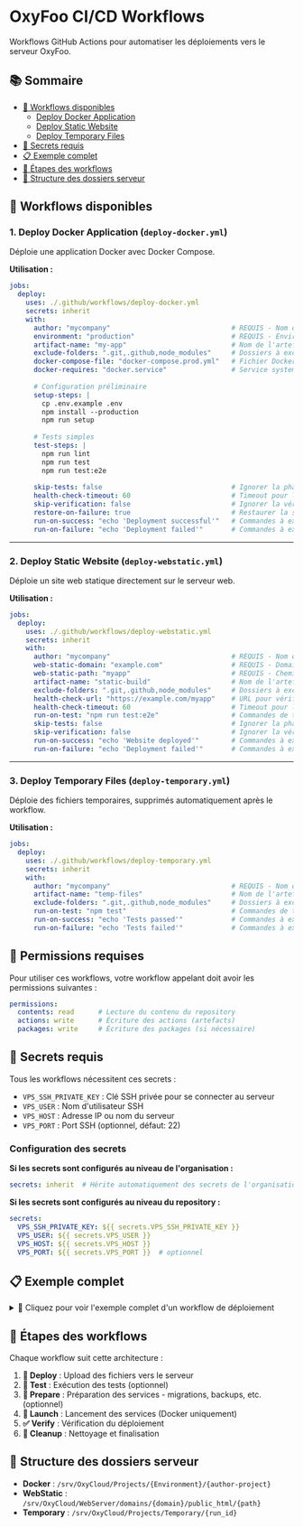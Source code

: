 # OxyFoo CI/CD Workflows

Workflows GitHub Actions pour automatiser les déploiements vers le serveur OxyFoo.

## 📚 Sommaire

- [🚀 Workflows disponibles](#-workflows-disponibles)
  - [Deploy Docker Application](#1-deploy-docker-application-deploy-dockeryml)
  - [Deploy Static Website](#2-deploy-static-website-deploy-webstaticyml)
  - [Deploy Temporary Files](#3-deploy-temporary-files-deploy-temporaryyml)
- [🔐 Secrets requis](#-secrets-requis)
- [📋 Exemple complet](#-exemple-complet)
- [🎯 Étapes des workflows](#-étapes-des-workflows)
- [📁 Structure des dossiers serveur](#-structure-des-dossiers-serveur)

## 🚀 Workflows disponibles

### 1. Deploy Docker Application (`deploy-docker.yml`)
Déploie une application Docker avec Docker Compose.

**Utilisation :**
```yaml
jobs:
  deploy:
    uses: ./.github/workflows/deploy-docker.yml
    secrets: inherit
    with:
      author: "mycompany"                              # REQUIS - Nom de l'auteur (minuscules)
      environment: "production"                        # REQUIS - Environnement: development, staging, production
      artifact-name: "my-app"                          # Nom de l'artefact à télécharger (défaut: project-package)
      exclude-folders: ".git,.github,node_modules"     # Dossiers à exclure lors de l'upload (défaut: .git,.github,node_modules)
      docker-compose-file: "docker-compose.prod.yml"   # Fichier Docker Compose à utiliser (défaut: docker-compose.yml)
      docker-requires: "docker.service"                # Service systemd requis (défaut: docker.service)
      
      # Configuration préliminaire
      setup-steps: |
        cp .env.example .env
        npm install --production
        npm run setup
      
      # Tests simples
      test-steps: |
        npm run lint
        npm run test
        npm run test:e2e
      
      skip-tests: false                                # Ignorer la phase de test (défaut: false)
      health-check-timeout: 60                         # Timeout pour les vérifications en secondes (défaut: 60)
      skip-verification: false                         # Ignorer la vérification du déploiement (défaut: false)
      restore-on-failure: true                         # Restaurer la sauvegarde en cas d'échec (défaut: true)
      run-on-success: "echo 'Deployment successful'"   # Commandes à exécuter en cas de succès
      run-on-failure: "echo 'Deployment failed'"       # Commandes à exécuter en cas d'échec
```

---

### 2. Deploy Static Website (`deploy-webstatic.yml`)
Déploie un site web statique directement sur le serveur web.

**Utilisation :**
```yaml
jobs:
  deploy:
    uses: ./.github/workflows/deploy-webstatic.yml
    secrets: inherit
    with:
      author: "mycompany"                              # REQUIS - Nom de l'auteur (minuscules)
      web-static-domain: "example.com"                 # REQUIS - Domaine web (ex: example.com)
      web-static-path: "myapp"                         # REQUIS - Chemin sur le serveur (ex: myapp)
      artifact-name: "static-build"                    # Nom de l'artefact à télécharger (défaut: project-package)
      exclude-folders: ".git,.github,node_modules"     # Dossiers à exclure lors de l'upload (défaut: .git,.github,node_modules)
      health-check-url: "https://example.com/myapp"    # URL pour vérifier la disponibilité du site
      health-check-timeout: 60                         # Timeout pour les vérifications en secondes (défaut: 60)
      run-on-test: "npm run test:e2e"                  # Commandes de test à exécuter
      skip-tests: false                                # Ignorer la phase de test (défaut: false)
      skip-verification: false                         # Ignorer la vérification du déploiement (défaut: false)
      run-on-success: "echo 'Website deployed'"        # Commandes à exécuter en cas de succès
      run-on-failure: "echo 'Deployment failed'"       # Commandes à exécuter en cas d'échec
```

---

### 3. Deploy Temporary Files (`deploy-temporary.yml`)
Déploie des fichiers temporaires, supprimés automatiquement après le workflow.

**Utilisation :**
```yaml
jobs:
  deploy:
    uses: ./.github/workflows/deploy-temporary.yml
    secrets: inherit
    with:
      author: "mycompany"                              # REQUIS - Nom de l'auteur (minuscules)
      artifact-name: "temp-files"                      # Nom de l'artefact à télécharger (défaut: project-package)
      exclude-folders: ".git,.github,node_modules"     # Dossiers à exclure lors de l'upload (défaut: .git,.github,node_modules)
      run-on-test: "npm test"                          # Commandes de test à exécuter
      run-on-success: "echo 'Tests passed'"            # Commandes à exécuter en cas de succès
      run-on-failure: "echo 'Tests failed'"            # Commandes à exécuter en cas d'échec
```

## 🔑 Permissions requises

Pour utiliser ces workflows, votre workflow appelant doit avoir les permissions suivantes :

```yaml
permissions:
  contents: read      # Lecture du contenu du repository
  actions: write      # Écriture des actions (artefacts)
  packages: write     # Écriture des packages (si nécessaire)
```

## 🔐 Secrets requis

Tous les workflows nécessitent ces secrets :

- `VPS_SSH_PRIVATE_KEY` : Clé SSH privée pour se connecter au serveur
- `VPS_USER` : Nom d'utilisateur SSH  
- `VPS_HOST` : Adresse IP ou nom du serveur
- `VPS_PORT` : Port SSH (optionnel, défaut: 22)

### Configuration des secrets

**Si les secrets sont configurés au niveau de l'organisation :**
```yaml
secrets: inherit  # Hérite automatiquement des secrets de l'organisation
```

**Si les secrets sont configurés au niveau du repository :**
```yaml
secrets:
  VPS_SSH_PRIVATE_KEY: ${{ secrets.VPS_SSH_PRIVATE_KEY }}
  VPS_USER: ${{ secrets.VPS_USER }}
  VPS_HOST: ${{ secrets.VPS_HOST }}
  VPS_PORT: ${{ secrets.VPS_PORT }}  # optionnel
```

## 📋 Exemple complet

<details>
<summary>🔽 Cliquez pour voir l'exemple complet d'un workflow de déploiement</summary>

```yaml
name: Deploy to Production

permissions:
  contents: read
  actions: write
  packages: write

on:
  push:
    branches: [main]

jobs:
  build:
    runs-on: ubuntu-latest
    steps:
      - uses: actions/checkout@v4
      - name: Build project
        run: |
          npm install
          npm run build
      - name: Upload artifact
        uses: actions/upload-artifact@v4
        with:
          name: production-build
          path: dist/

  deploy:
    needs: build
    uses: ./.github/workflows/deploy-docker.yml
    with:
      author: "mycompany"
      environment: "production"
      artifact-name: "production-build"
      run-on-test: "npm run test:e2e"
      health-check-timeout: 120
    secrets:
      VPS_SSH_PRIVATE_KEY: ${{ secrets.VPS_SSH_PRIVATE_KEY }}
      VPS_USER: ${{ secrets.VPS_USER }}
      VPS_HOST: ${{ secrets.VPS_HOST }}
      VPS_PORT: ${{ secrets.VPS_PORT }}  # optionnel
```

</details>

## 🎯 Étapes des workflows

Chaque workflow suit cette architecture :

1. **🚀 Deploy** : Upload des fichiers vers le serveur
2. **🧪 Test** : Exécution des tests (optionnel)
3. **🔧 Prepare** : Préparation des services - migrations, backups, etc. (optionnel)
4. **🚢 Launch** : Lancement des services (Docker uniquement)
5. **✅ Verify** : Vérification du déploiement
6. **🧹 Cleanup** : Nettoyage et finalisation

## 📁 Structure des dossiers serveur

- **Docker** : `/srv/OxyCloud/Projects/{Environment}/{author-project}`
- **WebStatic** : `/srv/OxyCloud/WebServer/domains/{domain}/public_html/{path}`
- **Temporary** : `/srv/OxyCloud/Projects/Temporary/{run_id}`

